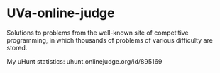 # UVa-online-judge
Solutions to problems from the well-known site of competitive programming, in which thousands of problems of various difficulty are stored.

My uHunt statistics: uhunt.onlinejudge.org/id/895169

